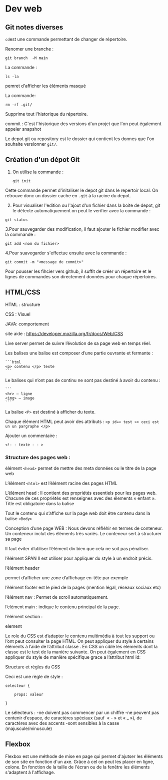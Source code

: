 # Dev web

## Git notes diverses 

`cd`est une commande permettant de changer de répertoire.

Renomer une branche : 
```
git branch  -M main
```


La commande :
````
ls -la
````
pemret d'afficher les éléments masqué 

La commande:
```
rm -rf .git/
```
Supprime tout l'historique du répertoire.

commit : C'est l'historique des versions d'un projet que l'on peut également appeler snapshot 

Le depot git ou repository est le dossier qui contient les donnes que l'on souhaite versionner `git/`.

## Création d'un dépot Git

1. On utilise la commande :
    ```
    git init
    ```
Cette commande permet d'initaliser le depot git dans le repertoir local. On retrouve donc un dossier cache en `.git` à la racine du depot. 

2. Pour visualiser l'edition ou l'ajout d'un fichier dans la boite de depot, git le détecte automatiquement on peut le verifier avec la commande :
```
git status
```

3.Pour sauvegarder des modification, il faut ajouter le fichier modifier avec la commande : 

```
git add <nom du fichier>
```

4.Pour suavegarder s'effectue ensuite avec la commande : 
```
git commit -m "<message de commit>"
```
Pour pousser les fihcier vers github, il suffit de créer un répertoire et le lignes de commandes son directement données pour chaque répertoires.

## HTML/CSS

HTML : structure

CSS : Visuel 

JAVA: comportement

site aide : https://developer.mozilla.org/fr/docs/Web/CSS

Live server permet de suivre l’évolution de sa page web en temps réel. 

Les balises 
une balise est composer d’une partie ouvrante et fermante :

	```html
	<p> contenu </p> texte
	```

Le balises qui n’ont pas de continu ne sont pas destiné à avoir du contenu :

	```
	<hr> — ligne
	<img> — image
	```
La balise ```<P>``` est destiné à afficher du texte.

Chaque élément HTML peut avoir des attributs :
	```
	<p id=« test »> ceci est un un pargraphe </p>
	```

Ajouter un commentaire :
```
<!- - texte - - >
```

### Structure des pages web :


élément ```<head>``` permet de mettre des meta données ou le titre de la page web 

L’élément ```<html>``` est l’élément racine des pages HTML

L’élément head : 
	Il contient des propriétés  essentiels pour les pages web.
	Chacune de ces propriétés est renseignes avec des élements « enfant ». 
	Title est obligatoire dans la balise <Head>

Tout le contenu qui s’affiche sur la page web doit être contenu dans la balise ```<Body>```

Conception d’une page WEB :
Nous devons réfléhir en termes de conteneur. Un conteneur inclut des éléments très variés.
Le conteneur sert à structurer sa page

Il faut éviter d’utiliser l’élément div bien que cela ne soit pas pénaliser. 

l’élément SPAN
Il est utiliser pour appliquer du style à un endroit précis.

l’élément header 

permet d’afficher une zone d’affichage en-tête par exemple

l’élément footer 
est le pied de la pages (mention légal, réseaux sociaux etc)

l’élément nav : 
Permet de scroll automatiquement. 

l’elément main :
indique le contenu principal de la page. 

l’elément section :

element 

Le role du CSS 
est d’adapter le contenu multimédia à tout les support ou l’ont peut consulter la page HTML.
On peut appliquer du style à certains éléments à l’aide de l’attribut classe . En CSS on cible les elements dont la classe est le test de la manière suivante.
On peut également en CSS appliquer du style de manière spécifique grace a l’attribut html id: 
	
Structure et règles du CSS

Ceci est une règle de style : 
```
selecteur {

	props: valeur

}
```

Le sélecteurs :
	-ne doivent pas commencer par un chiffre
	-ne peuvent pas contenir d’espace, de caractères spéciaux (sauf  « - » et « _ »), de caractères avec des accents
	-sont sensibles à la casse (majuscule/minuscule)

## Flexbox

Flexbox est une méthode de mise en page qui permet d'ajutser les éléments de son site en fonction d'un axe. Grâce à cel on peut les placer en ligne, colone. En fonction de la taille de l'écran ou de la fenêtre les éléments s'adaptent à l'affichage. 